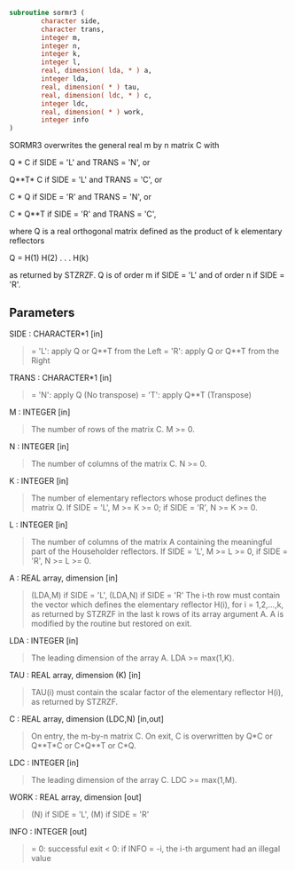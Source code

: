 ```fortran
subroutine sormr3 (
        character side,
        character trans,
        integer m,
        integer n,
        integer k,
        integer l,
        real, dimension( lda, * ) a,
        integer lda,
        real, dimension( * ) tau,
        real, dimension( ldc, * ) c,
        integer ldc,
        real, dimension( * ) work,
        integer info
)
```

SORMR3 overwrites the general real m by n matrix C with

Q \* C  if SIDE = 'L' and TRANS = 'N', or

Q\*\*T\* C  if SIDE = 'L' and TRANS = 'C', or

C \* Q  if SIDE = 'R' and TRANS = 'N', or

C \* Q\*\*T if SIDE = 'R' and TRANS = 'C',

where Q is a real orthogonal matrix defined as the product of k
elementary reflectors

Q = H(1) H(2) . . . H(k)

as returned by STZRZF. Q is of order m if SIDE = 'L' and of order n
if SIDE = 'R'.

## Parameters
SIDE : CHARACTER\*1 [in]
> = 'L': apply Q or Q\*\*T from the Left
> = 'R': apply Q or Q\*\*T from the Right

TRANS : CHARACTER\*1 [in]
> = 'N': apply Q  (No transpose)
> = 'T': apply Q\*\*T (Transpose)

M : INTEGER [in]
> The number of rows of the matrix C. M >= 0.

N : INTEGER [in]
> The number of columns of the matrix C. N >= 0.

K : INTEGER [in]
> The number of elementary reflectors whose product defines
> the matrix Q.
> If SIDE = 'L', M >= K >= 0;
> if SIDE = 'R', N >= K >= 0.

L : INTEGER [in]
> The number of columns of the matrix A containing
> the meaningful part of the Householder reflectors.
> If SIDE = 'L', M >= L >= 0, if SIDE = 'R', N >= L >= 0.

A : REAL array, dimension [in]
> (LDA,M) if SIDE = 'L',
> (LDA,N) if SIDE = 'R'
> The i-th row must contain the vector which defines the
> elementary reflector H(i), for i = 1,2,...,k, as returned by
> STZRZF in the last k rows of its array argument A.
> A is modified by the routine but restored on exit.

LDA : INTEGER [in]
> The leading dimension of the array A. LDA >= max(1,K).

TAU : REAL array, dimension (K) [in]
> TAU(i) must contain the scalar factor of the elementary
> reflector H(i), as returned by STZRZF.

C : REAL array, dimension (LDC,N) [in,out]
> On entry, the m-by-n matrix C.
> On exit, C is overwritten by Q\*C or Q\*\*T\*C or C\*Q\*\*T or C\*Q.

LDC : INTEGER [in]
> The leading dimension of the array C. LDC >= max(1,M).

WORK : REAL array, dimension [out]
> (N) if SIDE = 'L',
> (M) if SIDE = 'R'

INFO : INTEGER [out]
> = 0: successful exit
> < 0: if INFO = -i, the i-th argument had an illegal value
